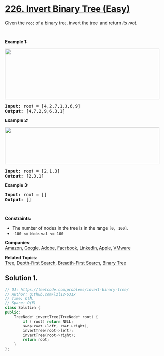 # [226. Invert Binary Tree (Easy)](https://leetcode.com/problems/invert-binary-tree/)

<p>Given the <code>root</code> of a binary tree, invert the tree, and return <em>its root</em>.</p>

<p>&nbsp;</p>
<p><strong>Example 1:</strong></p>
<img alt="" src="https://assets.leetcode.com/uploads/2021/03/14/invert1-tree.jpg" style="width: 500px; height: 165px;">
<pre><strong>Input:</strong> root = [4,2,7,1,3,6,9]
<strong>Output:</strong> [4,7,2,9,6,3,1]
</pre>

<p><strong>Example 2:</strong></p>
<img alt="" src="https://assets.leetcode.com/uploads/2021/03/14/invert2-tree.jpg" style="width: 500px; height: 120px;">
<pre><strong>Input:</strong> root = [2,1,3]
<strong>Output:</strong> [2,3,1]
</pre>

<p><strong>Example 3:</strong></p>

<pre><strong>Input:</strong> root = []
<strong>Output:</strong> []
</pre>

<p>&nbsp;</p>
<p><strong>Constraints:</strong></p>

<ul>
	<li>The number of nodes in the tree is in the range <code>[0, 100]</code>.</li>
	<li><code>-100 &lt;= Node.val &lt;= 100</code></li>
</ul>


**Companies**:  
[Amazon](https://leetcode.com/company/amazon), [Google](https://leetcode.com/company/google), [Adobe](https://leetcode.com/company/adobe), [Facebook](https://leetcode.com/company/facebook), [LinkedIn](https://leetcode.com/company/linkedin), [Apple](https://leetcode.com/company/apple), [VMware](https://leetcode.com/company/vmware)

**Related Topics**:  
[Tree](https://leetcode.com/tag/tree/), [Depth-First Search](https://leetcode.com/tag/depth-first-search/), [Breadth-First Search](https://leetcode.com/tag/breadth-first-search/), [Binary Tree](https://leetcode.com/tag/binary-tree/)

## Solution 1.

```cpp
// OJ: https://leetcode.com/problems/invert-binary-tree/
// Author: github.com/lzl124631x
// Time: O(N)
// Space: O(H)
class Solution {
public:
    TreeNode* invertTree(TreeNode* root) {
        if (!root) return NULL;
        swap(root->left, root->right);
        invertTree(root->left);
        invertTree(root->right);
        return root;
    }
};
```